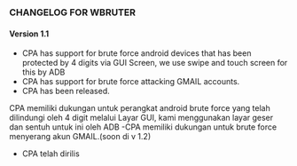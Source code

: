 ### CHANGELOG FOR WBRUTER

#### Version 1.1

-    CPA has support for brute force android devices that has been protected by 4 digits via GUI Screen, we use swipe and touch screen for this by ADB
-    CPA has support for brute force attacking GMAIL accounts.
-    CPA has been released.

CPA memiliki dukungan untuk perangkat android brute force yang telah dilindungi oleh 4 digit melalui Layar GUI, kami menggunakan layar geser dan sentuh untuk ini oleh ADB
-CPA memiliki dukungan untuk brute force menyerang akun GMAIL.(soon di v 1.2)
- CPA telah dirilis